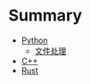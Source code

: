 # Summary

- [Python](./chapter_1.md)
    - [文件处理](./python/file_process.md)
- [C++](./chapter_2.md)
- [Rust](./chapter_2.md)
